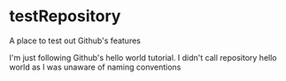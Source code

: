 # testRepository
A place to test out Github's features

I'm just following Github's hello world tutorial. I didn't call repository hello world as I was unaware of naming conventions
